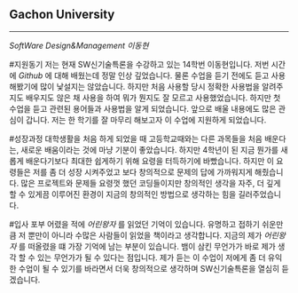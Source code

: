 
## Gachon University
***
*SoftWare Design&Management*
*이동현*

#지원동기
저는 현재 SW신기술특론을 수강하고 있는 14학번 이동현입니다. 저번 시간에 *Github* 에 대해 배웠는데 정말 인상 깊었습니다. 물론 수업을 듣기 전에도 듣고 사용해봤기에 많이 낯설지는 않았습니다.
하지만 처음 사용할 당시 정확한 사용법을 알려주지도 배우지도 않은 채 사용을 하여 뭐가 뭔지도 잘 모르고 사용했었습니다. 하지만 첫 수업을 듣고 관련된 용어들과 사용법을 알게 되었습니다. 앞으로 배울 내용에도 많은 관심이 갑니다.
저는 한 학기를 잘 마무리 해보고자 이 수업에 지원하게 되었습니다.

#성장과정
대학생활을 처음 하게 되었을 때 고등학교때와는 다른 과목들을 처음 배운다는, 새로운 배움이라는 것에 마냥 기분이 좋았습니다. 하지만 4학년이 된 지금 뭔가를 새롭게 배운다기보다 최대한 쉽게하기 위해 요령을 터득하기에 바빴습니다. 하지만 이 요령들은 저를 좀 더 성장 시켜주었고 보다 창의적으로 문제의 답에 가까워지게 해줬습니다. 많은 프로젝트와 문제들 요령껏 했던 코딩들이지만 창의적인 생각을 자주, 더 깊게 할 수 있게끔 이루어진 환경이 지금의 창의적인 방법으로 생각하는 힘을 길러주었습니다.

#입사 포부
어렸을 적에 *어린왕자* 를 읽었던 기억이 있습니다. 유명하고 접하기 쉬운만큼 저 뿐만이 아니라 수많은 사람들이 읽었을 책이라고 생각합니다. 지금의 제가 *어린왕자* 를 떠올렸을 떄 가장 기억에 남는 부분이 있습니다. 뱀이 삼킨 무언가가 바로 제가 생각 할 수 있는 무언가가 될 수 있다는 점입니다. 제가 듣는 이 수업이 저에게 좀 더 유익한 수업이 될 수 있기를 바라면서 더욱 창의적으로 생각하며 SW신기술특론을 열심히 듣겠습니다.
